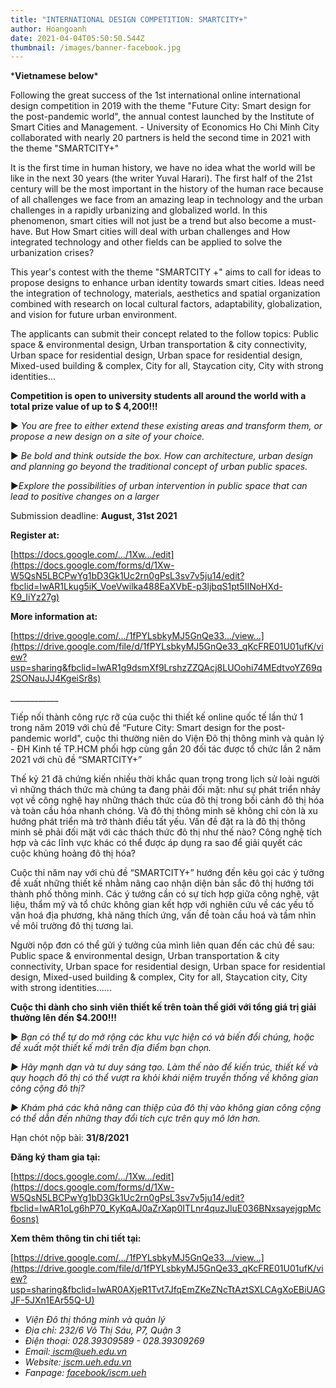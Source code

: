 ```yaml
---
title: "INTERNATIONAL DESIGN COMPETITION: SMARTCITY+"
author: Hoangoanh
date: 2021-04-04T05:50:50.544Z
thumbnail: /images/banner-facebook.jpg
---
```

<p align="center"> <!--StartFragment-->

\***Vietnamese below***

Following the great success of the 1st international online international design competition in 2019 with the theme "Future City: Smart design for the post-pandemic world", the annual contest launched by the Institute of Smart Cities and Management. - University of Economics Ho Chi Minh City collaborated with nearly 20 partners is held the second time in 2021 with the theme "SMARTCITY+"

It is the first time in human history, we have no idea what the world will be like in the next 30 years (the writer Yuval Harari). The first half of the 21st century will be the most important in the history of the human race because of all challenges we face from an amazing leap in technology and the urban challenges in a rapidly urbanizing and globalized world. In this phenomenon, smart cities will not just be a trend but also become a must-have. But How Smart cities will deal with urban challenges and How integrated technology and other fields can be applied to solve the urbanization crises?

This year's contest with the theme "SMARTCITY +" aims to call for ideas to propose designs to enhance urban identity towards smart cities. Ideas need the integration of technology, materials, aesthetics and spatial organization combined with research on local cultural factors, adaptability, globalization, and vision for future urban environment.

The applicants can submit their concept related to the follow topics: Public space & environmental design, Urban transportation & city connectivity, Urban space for residential design, Urban space for residential design, Mixed-used building & complex, City for all, Staycation city, City with strong identities...

**Competition is open to university students all around the world with a total prize value of up to $ 4,200!!!**

<!--StartFragment-->

▶<!--EndFragment--> *You are free to either extend these existing areas and transform them, or propose a new design on a site of your choice.*

<!--StartFragment-->

▶<!--EndFragment--> *Be bold and think outside the box. How can architecture, urban design and planning go beyond the traditional concept of urban public spaces.*

<!--StartFragment-->

▶<!--EndFragment-->*Explore the possibilities of urban intervention in public space that can lead to positive changes on a larger*

Submission deadline: **August, 31st 2021**

**Register at:**

[https://docs.google.com/.../1Xw.../edit](https://docs.google.com/forms/d/1Xw-W5QsN5LBCPwYg1bD3Gk1Uc2rn0gPsL3sv7v5ju14/edit?fbclid=IwAR1Lkug5iK_VoeVwilka488EaXVbE-p3ljbqS1pt5IINoHXd-K9_IiYz27g)

**More information at:**

[https://drive.google.com/.../1fPYLsbkyMJ5GnQe33.../view...](https://drive.google.com/file/d/1fPYLsbkyMJ5GnQe33_qKcFRE01U01ufK/view?usp=sharing&fbclid=IwAR1g9dsmXf9LrshzZZQAcj8LUOohi74MEdtvoYZ69q2SONauJJ4KgeiSr8s)

<!--StartFragment-->

\_\_\_\_\_\_\_\_\_\_\_\_

Tiếp nối thành công rực rỡ của cuộc thi thiết kế online quốc tế lần thứ 1 trong năm 2019 với chủ đề “Future City: Smart design for the post-pandemic world", cuộc thi thường niên do Viện Đô thị thông minh và quản lý - ĐH Kinh tế TP.HCM phối hợp cùng gần 20 đối tác được tổ chức lần 2 năm 2021 với chủ đề “SMARTCITY+”

Thế kỷ 21 đã chứng kiến nhiều thời khắc quan trọng trong lịch sử loài người vì những thách thức mà chúng ta đang phải đối mặt: như sự phát triển nhảy vọt về công nghệ hay những thách thức của đô thị trong bối cảnh đô thị hóa và toàn cầu hóa nhanh chóng. Và đô thị thông minh sẽ không chỉ còn là xu hướng phát triển mà trở thành điều tất yếu. Vấn đề đặt ra là đô thị thông minh sẽ phải đối mặt với các thách thức đô thị như thế nào? Công nghệ tích hợp và các lĩnh vực khác có thể được áp dụng ra sao để giải quyết các cuộc khủng hoảng đô thị hóa?

Cuộc thi năm nay với chủ đề “SMARTCITY+” hướng đến kêu gọi các ý tưởng đề xuất những thiết kế nhằm nâng cao nhận diện bản sắc đô thị hướng tới thành phố thông minh. Các ý tưởng cần có sự tích hợp giữa công nghệ, vật liệu, thẩm mỹ và tổ chức không gian kết hợp với nghiên cứu về các yếu tố văn hoá địa phương, khả năng thích ứng, vấn đề toàn cầu hoá và tầm nhìn về môi trường đô thị tương lai.

Người nộp đơn có thể gửi ý tưởng của mình liên quan đến các chủ đề sau: Public space & environmental design, Urban transportation & city connectivity, Urban space for residential design, Urban space for residential design, Mixed-used building & complex, City for all, Staycation city, City with strong identities......

**Cuộc thi dành cho sinh viên thiết kế trên toàn thế giới với tổng giá trị giải thưởng lên đến $4.200!!!**

▶ *Bạn có thể tự do mở rộng các khu vực hiện có và biến đổi chúng, hoặc đề xuất một thiết kế mới trên địa điểm bạn chọn.*

*▶ Hãy mạnh dạn và tư duy sáng tạo. Làm thế nào để kiến trúc, thiết kế và quy hoạch đô thị có thể vượt ra khỏi khái niệm truyền thống về không gian công cộng đô thị?*

*▶ Khám phá các khả năng can thiệp của đô thị vào không gian công cộng có thể dẫn đến những thay đổi tích cực trên quy mô lớn hơn.*

Hạn chót nộp bài: **31/8/2021**

**Đăng ký tham gia tại:**

[https://docs.google.com/.../1Xw.../edit](https://docs.google.com/forms/d/1Xw-W5QsN5LBCPwYg1bD3Gk1Uc2rn0gPsL3sv7v5ju14/edit?fbclid=IwAR1oLg6hP70_KyKqAJ0aZrXap0ITLnr4quzJluE036BNxsayejgpMc6osns)

**Xem thêm thông tin chi tiết tại:**

[https://drive.google.com/.../1fPYLsbkyMJ5GnQe33.../view...](https://drive.google.com/file/d/1fPYLsbkyMJ5GnQe33_qKcFRE01U01ufK/view?usp=sharing&fbclid=IwAR0AXjeR1Tvt7JfqEmZKeZNcTtAztSXLCAgXoEBiUAGJF-5JXn1EAr55Q-U)

<!--EndFragment-->

<!--StartFragment-->

* *Viện Đô thị thông minh và quản lý*
* *Địa chỉ: 232/6 Võ Thị Sáu, P7, Quận 3*
* *Điện thoại: 028.39309589 - 028.39309269*
* *Email:[ iscm@ueh.edu.vn](https://iscm.ueh.edu.vn/bachelors/iscm@ueh.edu.vn)*
* *Website:[ iscm.ueh.edu.vn](https://iscm.ueh.edu.vn/)*
* *Fanpage: [facebook/iscm.ueh](https://www.facebook.com/ISCM.UEH/)*

<!--EndFragment-->

<!--EndFragment--> </p>
